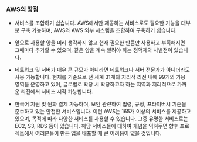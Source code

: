 ### AWS의 장점

- 서비스를 조합하기 쉽습니다. 
AWS에서만 제공하는 서비스로도 필요한 기능을 대부분 구축 가능하며, AWS와 AWS 외부 시스템을 조합하여 구축하기 쉽습니다.

- 앞으로 사용할 양을 미리 생각하지 않고 현재 필요한 만큼만 사용하고 부족해지면 그때마다 추가할 수 있으며, 
같은 양을 계속 빌려야 하는 정액제와 차별점이 있습니다.

- 네트워크 및 서버가 매우 큰 규모가 아니라면 네트워크나 서버 전문가가 아니더라도 사용 가능합니다.
현재를 기준으로 전 세계 31개의 지리적 리전 내에 99개의 가용 영역을 운영하고 있어, 
글로벌로 확장 시 확장하고자 하는 지역과 지리적으로 가까운 리전에서 서비스 시작 가능합니다.

- 한국어 지원 및 원화 결제 가능하며, 보안 관련하여 법령, 규정, 프라이버시 기준을 준수하고 있는 안전한 서비스입니다.
이런 AWS는 165개 이상의 서비스를 제공하고 있으며, 목적에 따라 다양한 서비스를 사용할 수 있습니다. 
그중 유명한 서비스로는 EC2, S3, RDS 등이 있습니다. 해당 서비스들에 대하여 개념을 익혀두면 향후 프로젝트에서 여러분들이 만든 앱을 배포할 때 큰 어려움이 없을 것입니다.